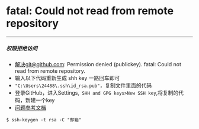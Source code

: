 # fatal: Could not read from remote repository
---------------
##### 权限拒绝访问

- 解决git@github.com: Permission denied (publickey). fatal: Could not read from remote repository.
- 输入以下代码重新生成 shh key 一路回车即可
- ```"C:\Users\24488\.ssh\id_rsa.pub"```，复制文件里面的代码
- 登录GitHub，进入Settings,``` SHH and GPG keys>New SSH key```,将复制的代码，新建一个key
- [问题参考文档](https://blog.csdn.net/W_317/article/details/106518894)

```git
$ ssh-keygen -t rsa -C "邮箱"
```